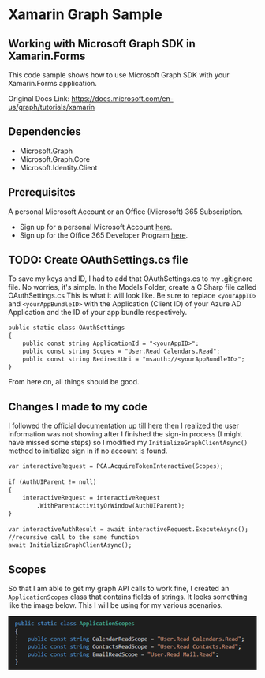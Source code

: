 # Xamarin Graph Sample
## Working with Microsoft Graph SDK in Xamarin.Forms

This code sample shows how to use Microsoft Graph SDK with your Xamarin.Forms application.

Original Docs Link: https://docs.microsoft.com/en-us/graph/tutorials/xamarin

## Dependencies
- Microsoft.Graph
- Microsoft.Graph.Core
- Microsoft.Identity.Client

## Prerequisites
A personal Microsoft Account or an Office (Microsoft) 365 Subscription.

- Sign up for a personal Microsoft Account [here](https://signup.live.com/signup?wa=wsignin1.0&rpsnv=12&ct=1454618383&rver=6.4.6456.0&wp=MBI_SSL_SHARED&wreply=https://mail.live.com/default.aspx&id=64855&cbcxt=mai&bk=1454618383&uiflavor=web&uaid=b213a65b4fdc484382b6622b3ecaa547&mkt=E-US&lc=1033&lic=1).
- Sign up for the Office 365 Developer Program [here](https://developer.microsoft.com/office/dev-program).


## TODO: Create OAuthSettings.cs file
To save my keys and ID, I had to add that OAuthSettings.cs to my .gitignore file.
No worries, it's simple.
In the Models Folder, create a C Sharp file called OAuthSettings.cs
This is what it will look like. Be sure to replace `<yourAppID>` and `<yourAppBundleID>` with the Application (Client ID) of your Azure AD Application and the ID of your app bundle respectively.

    public static class OAuthSettings
    {
        public const string ApplicationId = "<yourAppID>";
        public const string Scopes = "User.Read Calendars.Read";
        public const string RedirectUri = "msauth://<yourAppBundleID>";
    }

From here on, all things should be good.

## Changes I made to my code

I followed the official documentation up till here then I realized the user information was not showing after I finished the sign-in process (I might have missed some steps) so I modified my `InitializeGraphClientAsync()` method to initialize sign in if no account is found.

    var interactiveRequest = PCA.AcquireTokenInteractive(Scopes);

    if (AuthUIParent != null)
    {
        interactiveRequest = interactiveRequest
            .WithParentActivityOrWindow(AuthUIParent);
    }

    var interactiveAuthResult = await interactiveRequest.ExecuteAsync();
    //recursive call to the same function
    await InitializeGraphClientAsync();

## Scopes
So that I am able to get my graph API calls to work fine, I created an `ApplicationScopes` class that contains fields of strings. It looks something like the image below. This I will be using for my various scenarios.

![Application Scopes](/Images/ApplicationScopes.png)

